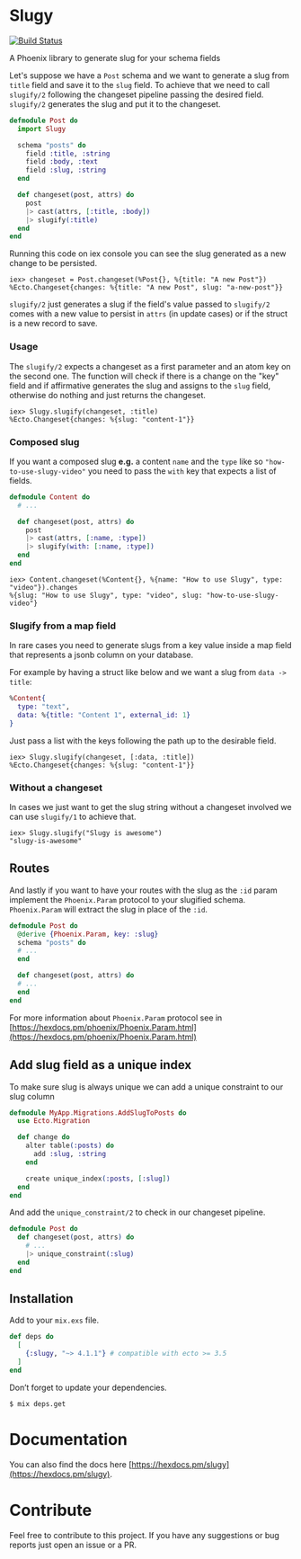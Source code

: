 # Slugy
[![Build Status](https://travis-ci.com/norbajunior/slugy.svg?branch=master)](https://travis-ci.com/norbajunior/slugy)

A Phoenix library to generate slug for your schema fields

Let's suppose we have a `Post` schema and we want to generate a slug from `title` field and save it to the `slug` field. To achieve that we need to call `slugify/2` following the changeset pipeline passing the desired field. `slugify/2` generates the slug and put it to the changeset.

```elixir
defmodule Post do
  import Slugy

  schema "posts" do
    field :title, :string
    field :body, :text
    field :slug, :string
  end

  def changeset(post, attrs) do
    post
    |> cast(attrs, [:title, :body])
    |> slugify(:title)
  end
end
```

Running this code on iex console you can see the slug generated as a new change to be persisted.

```
iex> changeset = Post.changeset(%Post{}, %{title: "A new Post"})
%Ecto.Changeset{changes: %{title: "A new Post", slug: "a-new-post"}}
```

`slugify/2` just generates a slug if the field's value passed to `slugify/2` comes with a new value to persist in `attrs` (in update cases) or if the struct is a new record to save.

### Usage

The `slugify/2` expects a changeset as a first parameter and an atom key on the second one. The function will check if there is a change on the "key" field and if affirmative generates the slug and assigns to the `slug` field, otherwise do nothing and just returns the changeset.

```
iex> Slugy.slugify(changeset, :title)
%Ecto.Changeset{changes: %{slug: "content-1"}}
```

### Composed slug

If you want a composed slug **e.g.** a content `name` and the `type` like so `"how-to-use-slugy-video"` you need to pass the `with` key that expects a list of fields.

```elixir
defmodule Content do
  # ...

  def changeset(post, attrs) do
    post
    |> cast(attrs, [:name, :type])
    |> slugify(with: [:name, :type])
  end
end
```

```
iex> Content.changeset(%Content{}, %{name: "How to use Slugy", type: "video"}).changes
%{slug: "How to use Slugy", type: "video", slug: "how-to-use-slugy-video"}
```

### Slugify from a map field

In rare cases you need to generate slugs from a key value inside a map field that represents a jsonb column on your database.

For example by having a struct like below and we want a slug from `data -> title`:

```elixir
%Content{
  type: "text",
  data: %{title: "Content 1", external_id: 1}
}
```
Just pass a list with the keys following the path up to the desirable field.

```
iex> Slugy.slugify(changeset, [:data, :title])
%Ecto.Changeset{changes: %{slug: "content-1"}}
```

### Without a changeset
In cases we just want to get the slug string without a changeset involved we can use
`slugify/1` to achieve that.

```
iex> Slugy.slugify("Slugy is awesome")
"slugy-is-awesome"
```

## Routes

And lastly if you want to have your routes with the slug as the `:id` param implement the `Phoenix.Param` protocol to your slugified schema. `Phoenix.Param` will extract the slug in place of the `:id`.

```elixir
defmodule Post do
  @derive {Phoenix.Param, key: :slug}
  schema "posts" do
  # ...
  end

  def changeset(post, attrs) do
  # ...
  end
end
```

For more information about `Phoenix.Param` protocol see in [https://hexdocs.pm/phoenix/Phoenix.Param.html](https://hexdocs.pm/phoenix/Phoenix.Param.html)

## Add slug field as a unique index

To make sure slug is always unique we can add a unique constraint to our slug column

```elixir
defmodule MyApp.Migrations.AddSlugToPosts do
  use Ecto.Migration

  def change do
    alter table(:posts) do
      add :slug, :string
    end

    create unique_index(:posts, [:slug])
  end
end
```

And add the `unique_constraint/2` to check in our changeset pipeline.

```elixir
defmodule Post do
  def changeset(post, attrs) do
    # ...
    |> unique_constraint(:slug)
  end
end
```

## Installation

Add to your `mix.exs` file.

```elixir
def deps do
  [
    {:slugy, "~> 4.1.1"} # compatible with ecto >= 3.5
  ]
end
```

Don’t forget to update your dependencies.

```
$ mix deps.get
```

# Documentation

You can also find the docs here [https://hexdocs.pm/slugy](https://hexdocs.pm/slugy).

# Contribute

Feel free to contribute to this project. If you have any suggestions or bug reports just open an issue or a PR.
